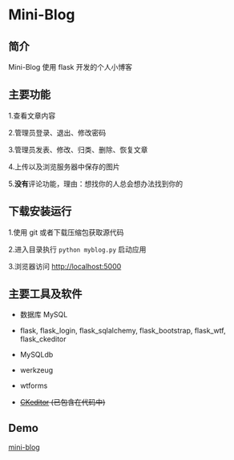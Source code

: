 # Mini-Blog

## 简介

Mini-Blog 使用 flask 开发的个人小博客

## 主要功能

1.查看文章内容

2.管理员登录、退出、修改密码

3.管理员发表、修改、归类、删除、恢复文章

4.上传以及浏览服务器中保存的图片

5.**没有**评论功能，理由：想找你的人总会想办法找到你的

## 下载安装运行

1.使用 git 或者下载压缩包获取源代码

2.进入目录执行 `python myblog.py` 启动应用

3.浏览器访问 [http://localhost:5000](http://localhost:5000)

## 主要工具及软件

* 数据库 MySQL

* flask, flask_login, flask_sqlalchemy, flask_bootstrap, flask_wtf, flask_ckeditor

* MySQLdb

* werkzeug

* wtforms

* ~~[CKeditor](https://ckeditor.com/) (已包含在代码中)~~

## Demo

[mini-blog](http://pythonista.cn/)
